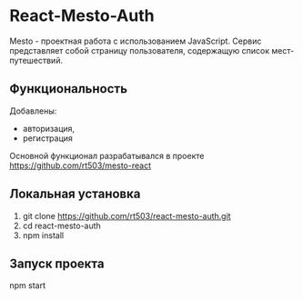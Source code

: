 # React-Mesto-Auth

Mesto - проектная работа с использованием JavaScript. Сервис представляет собой страницу пользователя, содержащую список мест-путешествий.

## Функциональность

Добавлены:
* авторизация,
* регистрация

Основной функционал разрабатывался в проекте https://github.com/rt503/mesto-react

## Локальная установка

1. git clone https://github.com/rt503/react-mesto-auth.git
2. cd react-mesto-auth
3. npm install

## Запуск проекта
npm start
 
